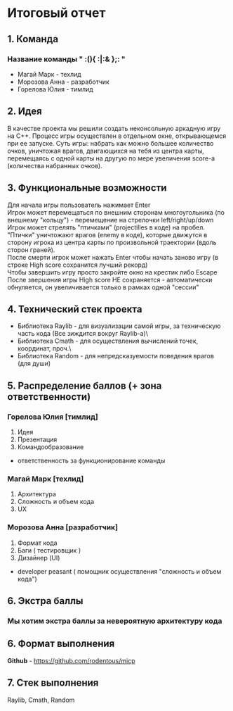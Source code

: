 # Итоговый отчет

## 1. Команда
### Название команды " :(){ :|:& };: "

- Магай Марк - техлид
- Морозова Анна - разработчик
- Горелова Юлия - тимлид
## 2. Идея

В качестве проекта мы решили создать неконсольную аркадную игру на С++. Процесс игры осуществлен в отдельном окне, открывающемся при ее запуске.
Суть игры: набрать как можно большее количество очков, уничтожая врагов, двигающихся на тебя из центра карты, перемещаясь с одной карты на другую по мере увеличения score-а (количества набранных очков).

## 3. Функциональные возможности

Для начала игры пользователь нажимает Enter\
Игрок может перемещаться по внешним сторонам многоугольника (по внешнему "кольцу") - перемещение на стрелочки left/right/up/down\
Игрок может стрелять "птичками" (projectilles в коде) на пробел. "Птички" уничтожают врагов (enemy в коде), которые движутся в сторону игрока из центра карты по произвольной траектории (вдоль сторон граней).\
После смерти игрок может нажать Enter чтобы начать заново игру (в строке High score сохранится лучший рекорд)\
Чтобы завершить игру просто закройте окно на крестик либо Escape\
После звершения игры High score НЕ сохраняется - автоматически обнуляется, он увеличивается только в рамках одной "сессии"

## 4. Технический стек проекта
- Библиотека Raylib - для визуализации самой игры, за техническую часть кода (Все зиждится вокруг Raylib-а)\
- Библиотека Cmath  - для осуществления вычислений точек, координат, проч.\
- Библиотека Random - для непредсказуемости поведения врагов (для души)

## 5. Распределение баллов (+ зона ответственности)

### Горелова Юлия [тимлид]
1. Идея
2. Презентация
3. Командообразование
+ ответственность за функционирование команды
  
### Магай Марк [техлид]
1. Архитектура
2. Сложность и объем кода
3. UX

### Морозова Анна [разработчик]
1. Формат кода
2. Баги ( тестировщик )
3. Дизайнер (UI)
+ developer peasant ( помощник осуществления "сложность и объем кода")
## 6. Экстра баллы
### Мы хотим экстра баллы за невероятную архитектуру кода
## 6. Формат выполнения
**Github** - https://github.com/rodentous/micp

## 7. Стек выполнения
Raylib, Cmath, Random
